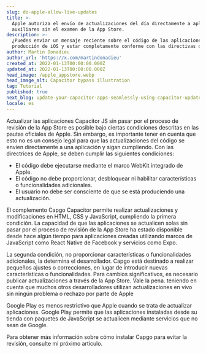 ```yaml
---
slug: do-apple-allow-live-updates
title: >-
  Apple autoriza el envío de actualizaciones del día directamente a aplicaciones
  auxiliares sin el examen de la App Store.
description: >-
  ¿Puedes enviar un mensaje reciente sobre el código de las aplicaciones de
  producción de iOS y estar completamente conforme con las directivas de Apple?
author: Martin Donadieu
author_url: 'https://x.com/martindonadieu'
created_at: 2022-01-13T00:00:00.000Z
updated_at: 2022-01-13T00:00:00.000Z
head_image: /apple_appstore.webp
head_image_alt: Capacitor bypass illustration
tag: Tutorial
published: true
next_blog: update-your-capacitor-apps-seamlessly-using-capacitor-updater
locale: es
---
```


Actualizar las aplicaciones Capacitor JS sin pasar por el proceso de revisión de la App Store es posible bajo ciertas condiciones descritas en las pautas oficiales de Apple. Sin embargo, es importante tener en cuenta que esto no es un consejo legal para que las actualizaciones del código se envíen directamente a una aplicación y sigan cumpliendo. Con las directrices de Apple, se deben cumplir las siguientes condiciones:

- El código debe ejecutarse mediante el marco WebKit integrado de Apple.
- El código no debe proporcionar, desbloquear ni habilitar características o funcionalidades adicionales.
- El usuario no debe ser consciente de que se está produciendo una actualización.

El complemento Capgo Capacitor permite realizar actualizaciones y modificaciones en HTML, CSS y JavaScript, cumpliendo la primera condición. 
La capacidad de que las aplicaciones se actualicen solas sin pasar por el proceso de revisión de la App Store ha estado disponible desde hace algún tiempo para aplicaciones creadas utilizando marcos de JavaScript como React Native de Facebook y servicios como Expo.

La segunda condición, no proporcionar características o funcionalidades adicionales, la determina el desarrollador. Capgo está destinado a realizar pequeños ajustes o correcciones, en lugar de introducir nuevas características o funcionalidades. Para cambios significativos, es necesario publicar actualizaciones a través de la App Store. Vale la pena. teniendo en cuenta que muchos otros desarrolladores utilizan actualizaciones en vivo sin ningún problema o rechazo por parte de Apple

Google Play es menos restrictivo que Apple cuando se trata de actualizar aplicaciones. Google Play permite que las aplicaciones instaladas desde su tienda con paquetes de JavaScript se actualicen mediante servicios que no sean de Google. 

Para obtener más información sobre cómo instalar Capgo para evitar la revisión, consulte mi próximo artículo.